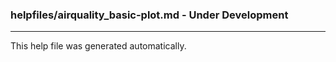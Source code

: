 ### helpfiles/airquality_basic-plot.md - Under Development

***


This help file was generated automatically.


